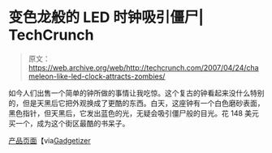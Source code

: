 # 变色龙般的 LED 时钟吸引僵尸| TechCrunch

> 原文：<https://web.archive.org/web/http://techcrunch.com/2007/04/24/chameleon-like-led-clock-attracts-zombies/>

如今人们出售一个简单的钟所做的事情让我吃惊。这个复古的钟看起来没什么特别的，但是天黑后它把外观换成了更酷的东西。白天，这座钟有一个白色磨砂表面，黑色指针，但天黑后，它发出蓝色的光，无疑会吸引僵尸般的目光。花 148 美元买一个，成为这个街区最酷的书呆子。

[产品页面](https://web.archive.org/web/20150912150135/http://www.chiasso.com/store/item.aspx?DepartmentId=54&ItemId=52747)【via[Gadgetizer](https://web.archive.org/web/20150912150135/http://www.gadgetizer.com/2007/04/24/glow-blue-led-clock/)